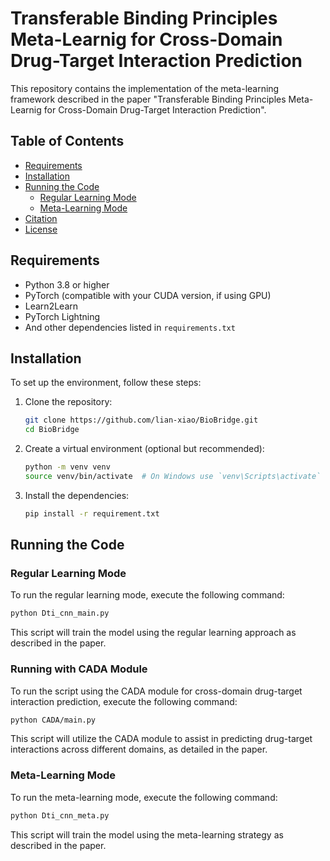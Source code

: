 # Transferable Binding Principles Meta-Learnig for Cross-Domain Drug-Target Interaction Prediction

This repository contains the implementation of the meta-learning framework described in the paper "Transferable Binding Principles Meta-Learnig for Cross-Domain Drug-Target Interaction Prediction".
## Table of Contents

- [Requirements](#requirements)
- [Installation](#installation)
- [Running the Code](#running-the-code)
  - [Regular Learning Mode](#regular-learning-mode)
  - [Meta-Learning Mode](#meta-learning-mode)
- [Citation](#citation)
- [License](#license)

## Requirements

- Python 3.8 or higher
- PyTorch (compatible with your CUDA version, if using GPU)
- Learn2Learn
- PyTorch Lightning
- And other dependencies listed in `requirements.txt`

## Installation

To set up the environment, follow these steps:

1. Clone the repository:

   ```bash
   git clone https://github.com/lian-xiao/BioBridge.git
   cd BioBridge
   ```

2. Create a virtual environment (optional but recommended):

   ```bash
   python -m venv venv
   source venv/bin/activate  # On Windows use `venv\Scripts\activate`
   ```

3. Install the dependencies:

   ```bash
   pip install -r requirement.txt
   ```

## Running the Code

### Regular Learning Mode

To run the regular learning mode, execute the following command:

```bash
python Dti_cnn_main.py
```

This script will train the model using the regular learning approach as described in the paper.

### Running with CADA Module
To run the script using the CADA module for cross-domain drug-target interaction prediction, execute the following command:

```bash
python CADA/main.py
```
This script will utilize the CADA module to assist in predicting drug-target interactions across different domains, as detailed in the paper.

### Meta-Learning Mode

To run the meta-learning mode, execute the following command:

```bash
python Dti_cnn_meta.py
```

This script will train the model using the meta-learning strategy as described in the paper.
